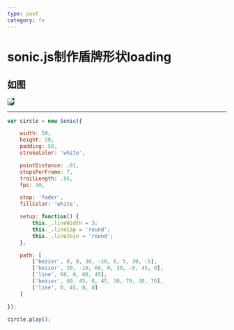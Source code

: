 ```yaml
---
type: post
category: fe
---
```


# sonic.js制作盾牌形状loading

## 如图

<img src="http://ww1.sinaimg.cn/thumb300/89d0a2e1jw1f7k2y2x1h7j20qo0qowha.jpg" style="background:#000;">

---

```javascript
var circle = new Sonic({

    width: 50,
    height: 50,
    padding: 50,
    strokeColor: 'white',

    pointDistance: .01,
    stepsPerFrame: 7,
    trailLength: .95,
    fps: 30,

    step: 'fader',
    fillColor: 'white',

    setup: function() {
        this._.lineWidth = 3;
        this._.lineCap = 'round';
        this._.lineJoin = 'round';
    },

    path: [
        ['bezier', 0, 0, 30, -10, 0, 5, 30, -5],
        ['bezier', 30, -10, 60, 0, 30, -5, 45, 0],
        ['line', 60, 0, 60, 45],
        ['bezier', 60, 45, 0, 45, 30, 70, 30, 70],
        ['line', 0, 45, 0, 0]
    ]

});

circle.play();
```
